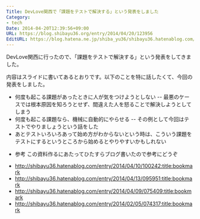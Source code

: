 ```yaml
---
Title: DevLove関西で「課題をテストで解決する」という発表をしました
Category:
- tech
Date: 2014-04-20T12:39:56+09:00
URL: https://blog.shibayu36.org/entry/2014/04/20/123956
EditURL: https://blog.hatena.ne.jp/shiba_yu36/shibayu36.hatenablog.com/atom/entry/12921228815722323115
---
```


DevLove関西に行ったので、「課題をテストで解決する」という発表をしてきました。

<script async class="speakerdeck-embed" data-id="f9a8f3c0aa6901313da32a463594f846" data-ratio="1.33333333333333" src="//speakerdeck.com/assets/embed.js"></script>

内容はスライドに書いてあるとおりです。以下のことを特に話したくて、今回の発表をしました。

- 何度も起こる課題があったときに人が気をつけようとしない
-- 最悪のケースでは根本原因を知ろうとせず、間違えた人を怒ることで解決しようとしてしまう
- 何度も起こる課題なら、機械に自動的にやらせる
-- その例として今回はテストでやりましょうという話をした
- あとテストいろいろあって始め方がわからないという時は、こういう課題をテストにするというところから始めるとやりやすいかもしれない

* 参考
この資料作るにあたってひたすらブログ書いたので参考にどうぞ
- http://shibayu36.hatenablog.com/entry/2014/04/10/100242:title:bookmark
- http://shibayu36.hatenablog.com/entry/2014/04/13/095951:title:bookmark
- http://shibayu36.hatenablog.com/entry/2014/04/09/075409:title:bookmark
- http://shibayu36.hatenablog.com/entry/2014/02/05/074317:title:bookmark
